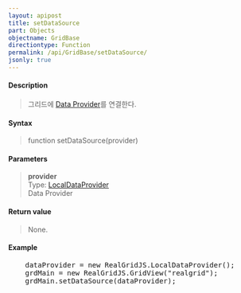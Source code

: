 ```yaml
---
layout: apipost
title: setDataSource
part: Objects
objectname: GridBase
directiontype: Function
permalink: /api/GridBase/setDataSource/
jsonly: true
---
```



#### Description

> 그리드에 [Data Provider](/api/LocalDataProvider/)를 연결한다.

#### Syntax

> function setDataSource(provider)

#### Parameters

> **provider**  
> Type: [LocalDataProvider](/api/LocalDataProvider/)  
> Data Provider  

#### Return value

> None.

#### Example

<pre class="prettyprint">
    dataProvider = new RealGridJS.LocalDataProvider();
    grdMain = new RealGridJS.GridView("realgrid");
    grdMain.setDataSource(dataProvider);	
</pre>




